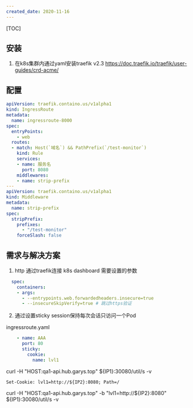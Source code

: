 ```yaml
---
created_date: 2020-11-16
---
```


[TOC]

 ## 安装
 1. 在k8s集群内通过yaml安装traefik v2.3
 https://doc.traefik.io/traefik/user-guides/crd-acme/

## 配置
```yaml
apiVersion: traefik.containo.us/v1alpha1
kind: IngressRoute
metadata:
  name: ingressroute-8000
spec:
  entryPoints:
    - web
  routes:
  - match: Host(`域名`) && PathPrefix(`/test-monitor`)
    kind: Rule
    services:
    - name: 服务名
      port: 8080
    middlewares:
    - name: strip-prefix
---
apiVersion: traefik.containo.us/v1alpha1
kind: Middleware
metadata:
  name: strip-prefix
spec:
  stripPrefix:
    prefixes:
      - "/test-monitor"
    forceSlash: false
```

 ## 需求与解决方案

 1. http 通过traefik连接 k8s dashboard 需要设置的参数
  ```yaml
    spec:
      containers:
      - args:
        - --entrypoints.web.forwardedheaders.insecure=true
        - --insecureSkipVerify=true # 跳过https验证
  ```

2. 通过设置sticky session保持每次会话只访问一个Pod

ingressroute.yaml
```yaml
    - name: AAA
      port: 80
      sticky:
        cookie:
          name: lvl1
```

curl -H "HOST:qa1-api.hub.garys.top"  ${IP1}:30080/util/s -v
```log traefik返回会多出这条数据
Set-Cookie: lvl1=http://${IP2}:8080; Path=/
```
curl -H "HOST:qa1-api.hub.garys.top" -b "lvl1=http://${IP2}:8080" ${IP1}:30080/util/s -v

